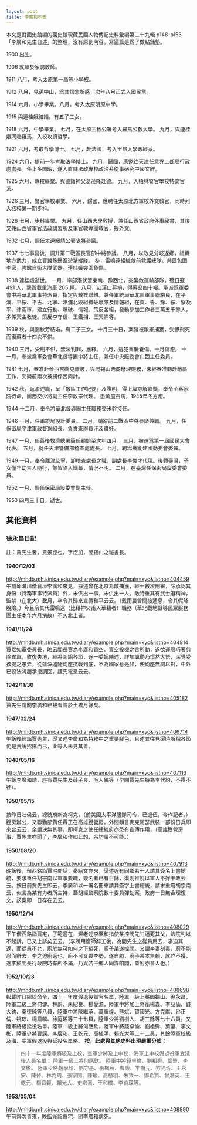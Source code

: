 ```yaml
---
layout: post
title: 李廣和年表
---
```

本文是對國史館編的國史館現藏民國人物傳記史料彙編第二十九輯 p148-p153 「李廣和先生自述」的整理，沒有原創內容。寫這篇是爲了做點鋪墊。

1900
出生。

1906
就讀於家聘敎師。

1911
八月，考入太原第一高等小學校。

1912
八月，見孫中山，爲其信念所感，次年八月正式入國民黨。

1914
六月，小學畢業。八月，考入太原明原中學。

1915
與連桂娥結婚。有五子三女。

1918
六月，中學畢業。
七月，在太原主敎公署考入羅馬公敎大學。
九月，與連桂娥同赴羅馬，入校攻讀哲學。

1921
六月，考取哲學博士。
七月，赴法國，考入里昂大學政經系。

1924
六月，提前一年考取法學博士。
九月，歸國，應邀往天津任意界工部局行政處處長。任上多閒暇，遂入直隸法政專校政治系從事硏究中國文辭。

1925
六月，專校畢業。與德籍神父葛茂隆赴德。
九月，入柏林警官學校特警官系。

1926
三月，警官學校畢業。
六月，歸國，應聘任太原北方軍校外文敎官，同時列入該校第一期步科。

1928
七月，步科畢業。
九月，任山西大學敎授，兼任山西省政府外事祕書，其後又兼山西省軍官法政講習所及軍官敎導團敎官，授外文。

1932
七月，調任太遠綏靖公署少將參議。

1937
七七事變後，調升第二戰區長官部中將參議。
八月，以政見分岐返鄕，組織地方武力，成立晉冀豫邊區遊擊縱隊。
冬，雷鳴遠組織敵前救護總隊。共匪包圍李家，強繳自衞大隊武器。連桂娥突圍負傷。

1938
連桂娥逝世。
一月，率部潛伏晉東南、豫西北，突襲敵運輸部隊，殲日寇 491 人，擊毀載重汽車 205 輛。
八月，赴漢口募捐，得藥品四十噸。承派爲軍委會中將華北軍事特派員，指定與戴笠聯絡。兼任軍統局華北區軍事聯絡員，在平漢、平綏、平古、北寧、津浦北段組織破壞隊及情報組，在冀、魯、豫、綏、察及平、津兩市，建立行動、爆破、情報、策反各組，發動參加工作者三萬五千餘人，多係天主敎徒。策反李守信、王鐵相、王天祥等。

1939
秋，與劉秋芳結婚。有二子三女。
十月三十日，案發被敵憲捕獲，受慘刑死而復蘇者十四次不供。

1940
三月，受刑不供，無法判罪，獲釋。
六月，逃犯重慶養傷。十月傷癒。
十一月，奉派爲軍委會華北督導團中將主任，兼任中央賑委會山西主任委員。

1941
七月，奉准赴晉西吉縣克難坡，與閻錫山晤商辦理賑務，未經奉准轉赴敵區工作，受疑前兩次被捕係苦肉計。

1942
秋，返渝述職，呈「敵區工作紀要」及證明，得上級諒解嘉獎，奉令至蔣家院待命，團務交少將副主任李敦宗代理。
患黃疽石病，1945年冬方癒。

1944
十二月，奉令將華北督導團主任職務交米幹接任。

1946
一月，任軍統局設計委員。
二月，請辭前二戰區中將參議兼職。
九月，任保密局平津軍政督察組長，負責查辦貪汙及肅奸。

1947
一月，任善後救濟總署簡任顧問至次年四月。
三月，被選爲第一屆國民大會代表。
五月，就任天津警備部稽查處處長。
七月，聘爲戡亂建國動委會委員。

1949
一月，奉令離津赴寧，卸稽查處長之職，副處長李俊才代理。後轉臺灣，子女僅年幼三人隨行，餘皆陷入鐵幕，情況不明。
二月，在臺灣任保密局設委會委員。

1952
一月，調任保密局設委會副主任。

1953
四月三十日，逝世。

## 其他資料
### 徐永昌日記
註：賈先生者，賈景德也，字煜加，閻錫山之祕書長。
#### 1940/12/03
http://mhdb.mh.sinica.edu.tw/diary/example.php?main=xyc&listno=404459
午前邱瀹川偕襄垣李廣和來見，據述曾在北京為敵捕獲，經十數次刑審，除承認其身份（特務軍事特派員）外，未供出一事，未供出一人。敵特重其有武士道精神，監禁（在北大）數月，卒令其歸來宣傳和平云云。（戴雨農曾間接遞息，令其假降脫險。）今且令其代雷鳴遠（比藉神父甫入華藉者）職務（華北戰地督導民眾服務團主任本年六月病故）不久北上者。
#### 1941/11/24
http://mhdb.mh.sinica.edu.tw/diary/example.php?main=xyc&listno=404814
賈煜如電委員長，略云閻長官為李廣和買空、賣空投機之言所動，遂欲運用巧著剪除異軍，收復失地，經將面諭各節，逐一委婉陳述，詳加諷勸乃憬然大悟，深覺受孩提之愚弄，從茲決追隨鈞座抗戰到底，不為國家惹是非，使鈞座無詞以對，中外已設法將趙承授調回，謹先電呈云云。
#### 1942/11/30
http://mhdb.mh.sinica.edu.tw/diary/example.php?main=xyc&listno=405182
賈先生謂聞李廣和已被看管於土橋月餘矣。
#### 1947/02/24
http://mhdb.mh.sinica.edu.tw/diary/example.php?main=xyc&listno=406714
午飯後經詣賈先生，渠又述李廣和為特務中之重要腳色，且述其往見渠時所稱各節仍是荒唐招搖而已，此等人未見其善。
#### 1948/05/16
http://mhdb.mh.sinica.edu.tw/diary/example.php?main=xyc&listno=407113
午飯李廣和請，座有賈先生及薛子良、毛人鳳等（早間賈先生特為李代約，不得不往）。
#### 1950/05/15
按昨日壯侯云，總統府新為柯克，（前美國太平洋艦隊司令，已退伍，今作記者。）謄房辦公，又聯勤部黃任霖正在高雄謄營房，外間頗言麥克阿瑟武裝一部份日兵即來台云云，余謂決無其事，即柯克之使任總統府亦恐有宣傳作用，（高雄謄營房事，賈先生亦聞了，李廣和作如此想，余均謂不可能。）
#### 1950/08/20
http://mhdb.mh.sinica.edu.tw/diary/example.php?main=xyc&listno=407913
晚飯後，偕西銘詣賈宅閒話，秦紹文亦來，渠述近有同鄉若干人請其簽名上書總統，要求重任胡宗南以軍事要職，簽名者已有百餘，渠則推脫以軍人不好干政云云。按日前賈先生即云，李廣和以一署名冊來請其簽字上書總統，請求重用胡宗南云，似言為某有力者所主持，蓋胡經監察院數十委員彈劾案，政府一日無合理復文，該案即一日存在云云。
#### 1950/12/14
http://mhdb.mh.sinica.edu.tw/diary/example.php?main=xyc&listno=408029
下午偕西銘詣賈宅，子範適在，煜老述李廣和指使某控閻先生逼死其父，法院判以不起訴，已又上訴矣云云，（李所用廚師辭工後，為閻先生之從員用去，李迫其返，而從員不允，廚於無可如何之下縊死，廚子某遂控閻。又謂李妻刻毒，廚不能忍而辭去，李之迫廚返也，廚不可又畏李勢，遂自縊，廚子某本無賴，訛詐不獲，適李於閻長行政院時有所不滿，乃與若干鄉人同謀陷閻，蓋廚亦晉人也。）
#### 1952/10/23
http://mhdb.mh.sinica.edu.tw/diary/example.php?main=xyc&listno=408698
報載昨日總統命令，四十一年度假退役軍官名單，陸軍一級上將閻錫山、徐永昌，陸軍二級上將何健、林蔚、朱紹良、楊愛源，陸軍中將加上將銜楊森、李品仙、錢大鈞、秦德純等八員，陸軍中將陳繼承、萬耀煌、熊斌、賀國光、方克猷、谷正倫、姚琮、楊鳳麟、徐庭瑤等三十七員，陸軍少將劉樹人、胡三餘等七十六員，又陸軍將級延役名單，陸軍一級上將何應欽，陸軍中將錢卓倫、劉祖舜、葉肇、李文彬，陸軍少將曹謨、李廣和、王乾元、高植明、賴光大等二十二員，其餘陸軍校級及海、空軍假退役與延役名單略。
**按，此處與其他史料出現嚴重分岐：**
> 四十一年度陸軍將級及上校，空軍少將及上中校，海軍上中校假退役軍宜延後人員名單：
> 陸軍一級上將何應欽。
> 陸軍中將錢卓倫、劉祖舜、葉肇、李文彬。
> 陸軍少將趙學顏、劉守愚、張楓宸、曹謨、李樹元、方光圻、王永安、陳倬、林為周、張家閒、陳瑜、高植明、朱致一、鄧希賢、曾潛英、王乾元、楊寶穀、賴光大、史宏熹、王和樸、李待琛等。

#### 1953/05/04
http://mhdb.mh.sinica.edu.tw/diary/example.php?main=xyc&listno=408890
午前齊次青來，晚飯後詣賈宅，聞李廣和病死。